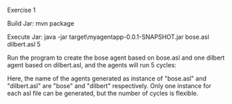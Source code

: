 Exercise 1

Build Jar: mvn package

Execute Jar:
java -jar target\myagentapp-0.0.1-SNAPSHOT.jar bose.asl dilbert.asl 5

Run the program to create the bose agent based on bose.asl and one dilbert agent based on dilbert.asl, and the agents will run 5 cycles:

Here, the name of the agents generated as instance of "bose.asl" and "dilbert.asl" are "bose" and "dilbert" respectively.
Only one instance for each asl file can be generated, but the number of cycles is flexible.
